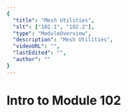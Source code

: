 ```yaml
---
{
  "title": "Mesh Utilities",
  "slt": ["102.1", "102.2"],
  "type": "ModuleOverview",
  "description": "Mesh Utilities",
  "videoURL": "",
  "lastEdited": "",
  "author": ""
}
---
```


# Intro to Module 102